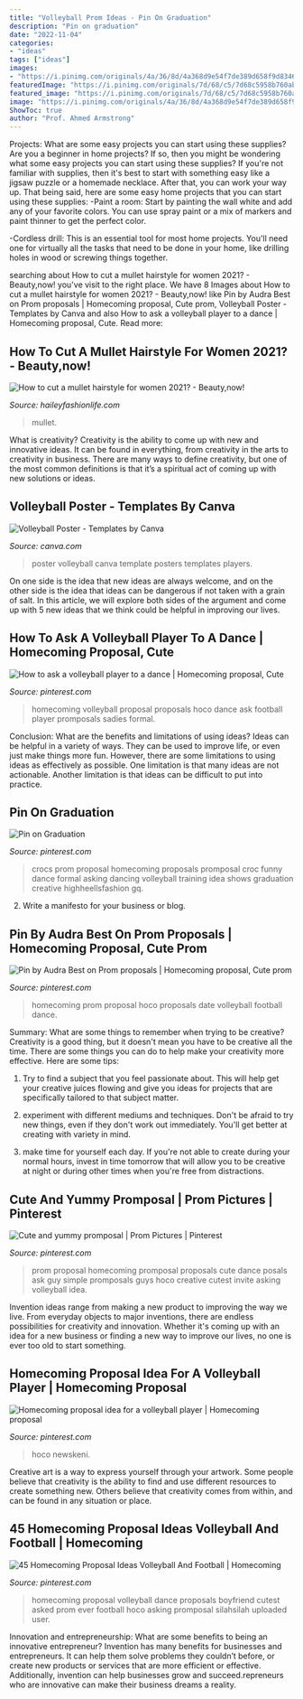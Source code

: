 ```yaml
---
title: "Volleyball Prom Ideas - Pin On Graduation"
description: "Pin on graduation"
date: "2022-11-04"
categories:
- "ideas"
tags: ["ideas"]
images:
- "https://i.pinimg.com/originals/4a/36/8d/4a368d9e54f7de389d658f9d834620b6.jpg"
featuredImage: "https://i.pinimg.com/originals/7d/68/c5/7d68c5958b760abe87ba892ef1fddc97.jpg"
featured_image: "https://i.pinimg.com/originals/7d/68/c5/7d68c5958b760abe87ba892ef1fddc97.jpg"
image: "https://i.pinimg.com/originals/4a/36/8d/4a368d9e54f7de389d658f9d834620b6.jpg"
ShowToc: true
author: "Prof. Ahmed Armstrong"
---
```



Projects: What are some easy projects you can start using these supplies?
Are you a beginner in home projects? If so, then you might be wondering what some easy projects you can start using these supplies? If you're not familiar with supplies, then it's best to start with something easy like a jigsaw puzzle or a homemade necklace. After that, you can work your way up. That being said, here are some easy home projects that you can start using these supplies: 
-Paint a room: Start by painting the wall white and add any of your favorite colors. You can use spray paint or a mix of markers and paint thinner to get the perfect color. 

-Cordless drill: This is an essential tool for most home projects. You'll need one for virtually all the tasks that need to be done in your home, like drilling holes in wood or screwing things together.

	

		
searching about How to cut a mullet hairstyle for women 2021? - Beauty,now! you've visit to the right place. We have 8 Images about How to cut a mullet hairstyle for women 2021? - Beauty,now! like Pin by Audra Best on Prom proposals | Homecoming proposal, Cute prom, Volleyball Poster - Templates by Canva and also How to ask a volleyball player to a dance | Homecoming proposal, Cute. Read more:
		
    
## How To Cut A Mullet Hairstyle For Women 2021? - Beauty,now!

<img loading=lazy src="https://haileyfashionlife.com/wp-content/uploads/2021/08/1-3-768x1365.jpg" onerror="this.onerror=null;this.src='https://tse2.mm.bing.net/th?id=OIP.RSTT2e8hWb9mCrLOpawo9QHaNK&amp;pid=15.1';" alt="How to cut a mullet hairstyle for women 2021? - Beauty,now!">

_Source: haileyfashionlife.com_

>mullet. 

	

What is creativity?
Creativity is the ability to come up with new and innovative ideas. It can be found in everything, from creativity in the arts to creativity in business. There are many ways to define creativity, but one of the most common definitions is that it’s a spiritual act of coming up with new solutions or ideas.

    
## Volleyball Poster - Templates By Canva

<img loading=lazy src="https://marketplace.canva.com/MAB9Xg1LqFg/1/0/thumbnail_large/canva-blue-players-silhouette-volleyball-poster-MAB9Xg1LqFg.jpg" onerror="this.onerror=null;this.src='https://tse2.mm.bing.net/th?id=OIP.Xm4RjwBCGjFopyYrzIDVMgAAAA&amp;pid=15.1';" alt="Volleyball Poster - Templates by Canva">

_Source: canva.com_

>poster volleyball canva template posters templates players. 

	

On one side is the idea that new ideas are always welcome, and on the other side is the idea that ideas can be dangerous if not taken with a grain of salt. In this article, we will explore both sides of the argument and come up with 5 new ideas that we think could be helpful in improving our lives.

    
## How To Ask A Volleyball Player To A Dance | Homecoming Proposal, Cute

<img loading=lazy src="https://i.pinimg.com/originals/7d/68/c5/7d68c5958b760abe87ba892ef1fddc97.jpg" onerror="this.onerror=null;this.src='https://tse2.mm.bing.net/th?id=OIP.5rtSIDhdySREs0a8PbN1IQHaHa&amp;pid=15.1';" alt="How to ask a volleyball player to a dance | Homecoming proposal, Cute">

_Source: pinterest.com_

>homecoming volleyball proposal proposals hoco dance ask football player promposals sadies formal. 

	

Conclusion: What are the benefits and limitations of using ideas?
Ideas can be helpful in a variety of ways. They can be used to improve life, or even just make things more fun. However, there are some limitations to using ideas as effectively as possible. One limitation is that many ideas are not actionable. Another limitation is that ideas can be difficult to put into practice.

    
## Pin On Graduation

<img loading=lazy src="https://i.pinimg.com/originals/4a/36/8d/4a368d9e54f7de389d658f9d834620b6.jpg" onerror="this.onerror=null;this.src='https://tse1.mm.bing.net/th?id=OIP.fsnQbModucmjjOXx8MFSMQHaJ4&amp;pid=15.1';" alt="Pin on Graduation">

_Source: pinterest.com_

>crocs prom proposal homecoming proposals promposal croc funny dance formal asking dancing volleyball training idea shows graduation creative highheellsfashion gq. 

	

2. Write a manifesto for your business or blog.

    
## Pin By Audra Best On Prom Proposals | Homecoming Proposal, Cute Prom

<img loading=lazy src="https://i.pinimg.com/originals/f2/63/5d/f2635d5c46be5f85464969b8b3bc3fb4.jpg" onerror="this.onerror=null;this.src='https://tse2.mm.bing.net/th?id=OIP.hvoxbOrOWk_lxgZc85WFFAHaJ4&amp;pid=15.1';" alt="Pin by Audra Best on Prom proposals | Homecoming proposal, Cute prom">

_Source: pinterest.com_

>homecoming prom proposal hoco proposals date volleyball football dance. 

	

Summary: What are some things to remember when trying to be creative?
Creativity is a good thing, but it doesn't mean you have to be creative all the time. There are some things you can do to help make your creativity more effective. Here are some tips:
1. Try to find a subject that you feel passionate about. This will help get your creative juices flowing and give you ideas for projects that are specifically tailored to that subject matter.

2. experiment with different mediums and techniques. Don't be afraid to try new things, even if they don't work out immediately. You'll get better at creating with variety in mind.

3. make time for yourself each day. If you're not able to create during your normal hours, invest in time tomorrow that will allow you to be creative at night or during other times when you're free from distractions.

    
## Cute And Yummy Promposal | Prom Pictures | Pinterest

<img loading=lazy src="https://s-media-cache-ak0.pinimg.com/736x/d6/6d/67/d66d67c75bcfd7c9b9eb9a43bf35527d--prom-posals-homecoming-proposal.jpg" onerror="this.onerror=null;this.src='https://tse3.mm.bing.net/th?id=OIP.qvhBQ-qOEfJbg9JCD7tcnQHaHa&amp;pid=15.1';" alt="Cute and yummy promposal | Prom Pictures | Pinterest">

_Source: pinterest.com_

>prom proposal homecoming promposal proposals cute dance posals ask guy simple promposals guys hoco creative cutest invite asking volleyball idea. 

	

Invention ideas range from making a new product to improving the way we live. From everyday objects to major inventions, there are endless possibilities for creativity and innovation. Whether it's coming up with an idea for a new business or finding a new way to improve our lives, no one is ever too old to start something.

    
## Homecoming Proposal Idea For A Volleyball Player | Homecoming Proposal

<img loading=lazy src="https://i.pinimg.com/originals/fb/e6/a7/fbe6a73d2898d93379eeff4815f89d57.jpg" onerror="this.onerror=null;this.src='https://tse3.mm.bing.net/th?id=OIP.5SNW7xyi3cl8pKJ7V0BD6AHaJ4&amp;pid=15.1';" alt="Homecoming proposal idea for a volleyball player | Homecoming proposal">

_Source: pinterest.com_

>hoco newskeni. 

	

Creative art is a way to express yourself through your artwork. Some people believe that creativity is the ability to find and use different resources to create something new. Others believe that creativity comes from within, and can be found in any situation or place.

    
## 45 Homecoming Proposal Ideas Volleyball And Football | Homecoming

<img loading=lazy src="https://i.pinimg.com/736x/23/dc/5d/23dc5d77daf9ff22771ffa4d9cbf11de.jpg" onerror="this.onerror=null;this.src='https://tse4.mm.bing.net/th?id=OIP.X_3H8X-tA3cbCH-1s2DeLwHaJ4&amp;pid=15.1';" alt="45 Homecoming Proposal Ideas Volleyball And Football | Homecoming">

_Source: pinterest.com_

>homecoming proposal volleyball dance proposals boyfriend cutest asked prom ever football hoco asking promposal silahsilah uploaded user. 

	

Innovation and entrepreneurship: What are some benefits to being an innovative entrepreneur?
Invention has many benefits for businesses and entrepreneurs. It can help them solve problems they couldn’t before, or create new products or services that are more efficient or effective. Additionally, invention can help businesses grow and succeed.repreneurs who are innovative can make their business dreams a reality.

